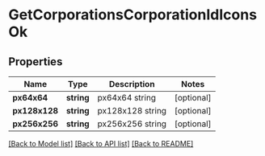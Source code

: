 # GetCorporationsCorporationIdIconsOk

## Properties
Name | Type | Description | Notes
------------ | ------------- | ------------- | -------------
**px64x64** | **string** | px64x64 string | [optional] 
**px128x128** | **string** | px128x128 string | [optional] 
**px256x256** | **string** | px256x256 string | [optional] 

[[Back to Model list]](../README.md#documentation-for-models) [[Back to API list]](../README.md#documentation-for-api-endpoints) [[Back to README]](../README.md)


